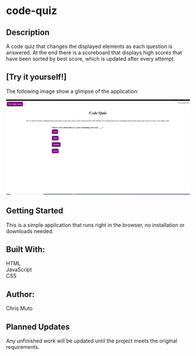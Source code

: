 # code-quiz

## Description

A code quiz that changes the displayed elements as each question is answered. At the end there is a scoreboard that displays high scores that have been sorted by best score, which is updated after every attempt.

## [Try it yourself!]

The following image show a glimpse of the application:

<img src="assets/screenshot.png">

## Getting Started

This is a simple application that runs right in the browser, no installation or downloads needed.

## Built With:

HTML <br>
JavaScript <br>
CSS

## Author:

Chris Muto

## Planned Updates

Any unfinished work will be updated until the project meets the original requirements.